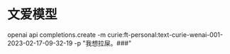 # 文爱模型

openai api completions.create -m curie:ft-personal:text-curie-wenai-001-2023-02-17-09-32-19 -p "我想拉屎。###"
